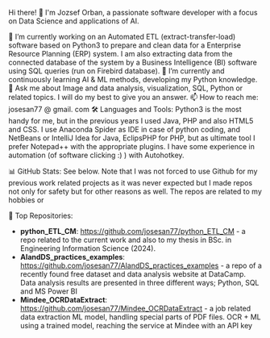 Hi there! 👋
I'm Jozsef Orban, a passionate software developer with a focus on Data Science and applications of AI.

🔭 I’m currently working on an Automated ETL (extract-transfer-load) software based on Python3 to prepare and clean data for a Enterprise Resource Planning (ERP) system. I am also extracting data from the connected database of the system by a Business Intelligence (BI) software using SQL queries (run on Firebird database). 
🌱 I’m currently and continuously learning AI & ML methods, developing my Python knowledge.
💬 Ask me about Image and data analysis, visualization, SQL, Python or related topics. I will do my best to give you an answer.
📫 How to reach me: josesan77 @ gmail. com
🛠️ Languages and Tools: Python3 is the most handy for me, but in the previous years I used Java, PHP and also HTML5 and CSS.
I use Anaconda Spider as IDE in case of python coding, and NetBeans or IntelliJ Idea for Java, EclipsPHP for PHP, but as ultimate tool I prefer Notepad++ with the appropriate plugins.
I have some experience in automation (of software clicking :) ) with Autohotkey.

📊 GitHub Stats: See below. Note that I was not forced to use Github for my previous work related projects as it was never expected but I made repos not only for safety but for other reasons as well. The repos are related to my hobbies or 

🌟 Top Repositories:

* **python_ETL_CM**: https://github.com/josesan77/python_ETL_CM - a repo related to the current work and also to my thesis in BSc. in Engineering Information Science (2024).
* **AIandDS_practices_examples**: https://github.com/josesan77/AIandDS_practices_examples - a repo of a recently found free dataset and data analysis website at DataCamp. Data analysis results are presented in three different ways; Python, SQL and MS Power BI
* **Mindee_OCRDataExtract**: https://github.com/josesan77/Mindee_OCRDataExtract - a job related data extraction ML model, handling special parts of PDF files. OCR + ML using a trained model, reaching the service at Mindee with an API key
